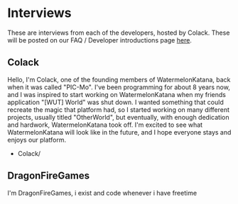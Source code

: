 # Interviews

These are interviews from each of the developers, hosted by Colack.
These will be posted on our FAQ / Developer introductions page [here](https://watermelonkatana.com/faq).

## Colack

Hello, I'm Colack, one of the founding members of WatermelonKatana, back when it was called "PIC-Mo".
I've been programming for about 8 years now, and I was inspired to start working on WatermelonKatana when my friends application "[WUT] World" was shut down.
I wanted something that could recreate the magic that platform had, so I started working on many different projects, usually titled "OtherWorld", but eventually, with enough dedication and hardwork, WatermelonKatana took off.
I'm excited to see what WatermelonKatana will look like in the future, and I hope everyone stays and enjoys our platform.
- Colack/


## DragonFireGames

I'm DragonFireGames, i exist and code whenever i have freetime

